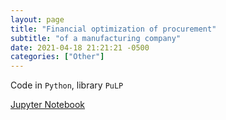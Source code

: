 ```yaml
---
layout: page
title: "Financial optimization of procurement"
subtitle: "of a manufacturing company"
date: 2021-04-18 21:21:21 -0500
categories: ["Other"]
---
```


Code in `Python`, library `PuLP`

[Jupyter Notebook][optimization]

[optimization]:   https://github.com/alexyushkin/FinancialOptimization/blob/main/project_optimization.ipynb
